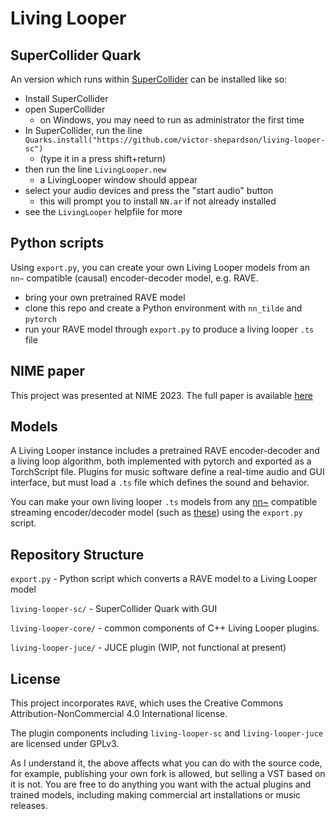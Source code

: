 # Living Looper

## SuperCollider Quark

An version which runs within [SuperCollider](https://supercollider.github.io/) can be installed like so:

- Install SuperCollider
- open SuperCollider
    - on Windows, you may need to run as administrator the first time
- In SuperCollider, run the line `Quarks.install("https://github.com/victor-shepardson/living-looper-sc")` 
    - (type it in a press shift+return)
- then run the line `LivingLooper.new`
    - a LivingLooper window should appear
- select your audio devices and press the "start audio" button
    - this will prompt you to install `NN.ar` if not already installed
- see the `LivingLooper` helpfile for more

## Python scripts

Using `export.py`, you can create your own Living Looper models from an `nn~` compatible (causal) encoder-decoder model, e.g. RAVE.

- bring your own pretrained RAVE model
- clone this repo and create a Python environment with `nn_tilde` and `pytorch`
- run your RAVE model through `export.py` to produce a living looper `.ts` file

## NIME paper

This project was presented at NIME 2023. The full paper is available [here](https://www.nime.org/proc/nime2023_32/index.html)

## Models

A Living Looper instance includes a pretrained RAVE encoder-decoder and a living loop algorithm, both implemented with pytorch and exported as a TorchScript file. Plugins for music software define a real-time audio and GUI interface, but must load a `.ts` file which defines the sound and behavior. 

You can make your own living looper `.ts` models from any [nn~](https://github.com/acids-ircam/nn_tilde) compatible streaming encoder/decoder model (such as [these](https://huggingface.co/Intelligent-Instruments-Lab/rave-models)) using the `export.py` script.

## Repository Structure

`export.py` - Python script which converts a RAVE model to a Living Looper model

`living-looper-sc/` - SuperCollider Quark with GUI

`living-looper-core/` - common components of C++ Living Looper plugins.

`living-looper-juce/` - JUCE plugin (WIP, not functional at present)

## License

This project incorporates `RAVE`, which uses the Creative Commons Attribution-NonCommercial 4.0 International license.

The plugin components including `living-looper-sc` and `living-looper-juce` are licensed under GPLv3.

As I understand it, the above affects what you can do with the source code, for example, publishing your own fork is allowed, but selling a VST based on it is not. You are free to do anything you want with the actual plugins and trained models, including making commercial art installations or music releases.

